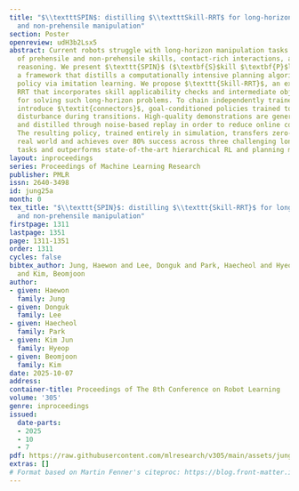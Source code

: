 ```yaml
---
title: "$\\textttSPIN$: distilling $\\textttSkill-RRT$ for long-horizon prehensile
  and non-prehensile manipulation"
section: Poster
openreview: udH3b2Lsx5
abstract: Current robots struggle with long-horizon manipulation tasks requiring sequences
  of prehensile and non-prehensile skills, contact-rich interactions, and long-term
  reasoning. We present $\texttt{SPIN}$ ($\textbf{S}$kill $\textbf{P}$lanning to $\textbf{IN}$ference),
  a framework that distills a computationally intensive planning algorithm into a
  policy via imitation learning. We propose $\texttt{Skill-RRT}$, an extension of
  RRT that incorporates skill applicability checks and intermediate object pose sampling
  for solving such long-horizon problems. To chain independently trained skills, we
  introduce $\textit{connectors}$, goal-conditioned policies trained to minimize object
  disturbance during transitions. High-quality demonstrations are generated with $\texttt{Skill-RRT}$
  and distilled through noise-based replay in order to reduce online computation time.
  The resulting policy, trained entirely in simulation, transfers zero-shot to the
  real world and achieves over 80% success across three challenging long-horizon manipulation
  tasks and outperforms state-of-the-art hierarchical RL and planning methods.
layout: inproceedings
series: Proceedings of Machine Learning Research
publisher: PMLR
issn: 2640-3498
id: jung25a
month: 0
tex_title: "$\\texttt{SPIN}$: distilling $\\texttt{Skill-RRT}$ for long-horizon prehensile
  and non-prehensile manipulation"
firstpage: 1311
lastpage: 1351
page: 1311-1351
order: 1311
cycles: false
bibtex_author: Jung, Haewon and Lee, Donguk and Park, Haecheol and Hyeop, Kim Jun
  and Kim, Beomjoon
author:
- given: Haewon
  family: Jung
- given: Donguk
  family: Lee
- given: Haecheol
  family: Park
- given: Kim Jun
  family: Hyeop
- given: Beomjoon
  family: Kim
date: 2025-10-07
address:
container-title: Proceedings of The 8th Conference on Robot Learning
volume: '305'
genre: inproceedings
issued:
  date-parts:
  - 2025
  - 10
  - 7
pdf: https://raw.githubusercontent.com/mlresearch/v305/main/assets/jung25a/jung25a.pdf
extras: []
# Format based on Martin Fenner's citeproc: https://blog.front-matter.io/posts/citeproc-yaml-for-bibliographies/
---
```

